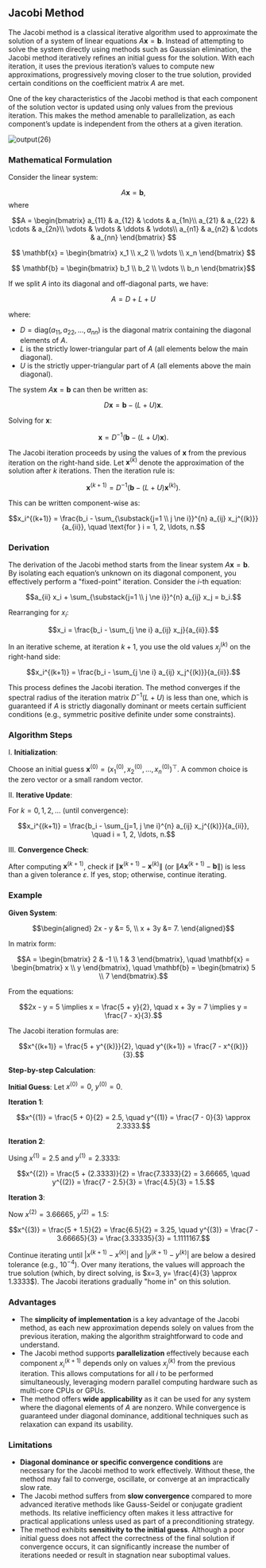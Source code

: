 ## Jacobi Method

The Jacobi method is a classical iterative algorithm used to approximate the solution of a system of linear equations $A\mathbf{x} = \mathbf{b}$. Instead of attempting to solve the system directly using methods such as Gaussian elimination, the Jacobi method iteratively refines an initial guess for the solution. With each iteration, it uses the previous iteration’s values to compute new approximations, progressively moving closer to the true solution, provided certain conditions on the coefficient matrix $A$ are met.

One of the key characteristics of the Jacobi method is that each component of the solution vector is updated using only values from the previous iteration. This makes the method amenable to parallelization, as each component’s update is independent from the others at a given iteration.

![output(26)](https://github.com/user-attachments/assets/4974bdab-baec-4cde-af8c-77ed2a30e8bf)

### Mathematical Formulation

Consider the linear system:

$$A\mathbf{x} = \mathbf{b},$$
where 

$$A = \begin{bmatrix}
a_{11} & a_{12} & \cdots & a_{1n}\\
a_{21} & a_{22} & \cdots & a_{2n}\\
\vdots & \vdots & \ddots & \vdots\\
a_{n1} & a_{n2} & \cdots & a_{nn}
\end{bmatrix}
$$

$$
\mathbf{x} = \begin{bmatrix} x_1 \\ x_2 \\ \vdots \\ x_n \end{bmatrix}
$$

$$
\mathbf{b} = \begin{bmatrix} b_1 \\ b_2 \\ \vdots \\ b_n \end{bmatrix}$$

If we split $A$ into its diagonal and off-diagonal parts, we have:

$$A = D + L + U$$

where:

- $D = \text{diag}(a_{11}, a_{22}, \ldots, a_{nn})$ is the diagonal matrix containing the diagonal elements of $A$.
- $L$ is the strictly lower-triangular part of $A$ (all elements below the main diagonal).
- $U$ is the strictly upper-triangular part of $A$ (all elements above the main diagonal).

The system $A\mathbf{x} = \mathbf{b}$ can then be written as:

$$D\mathbf{x} = \mathbf{b} - (L+U)\mathbf{x}.$$

Solving for $\mathbf{x}$:

$$\mathbf{x} = D^{-1}(\mathbf{b} - (L+U)\mathbf{x}).$$

The Jacobi iteration proceeds by using the values of $\mathbf{x}$ from the previous iteration on the right-hand side. Let $\mathbf{x}^{(k)}$ denote the approximation of the solution after $k$ iterations. Then the iteration rule is:

$$\mathbf{x}^{(k+1)} = D^{-1}\bigl(\mathbf{b} - (L+U)\mathbf{x}^{(k)}\bigr).$$

This can be written component-wise as:

$$x_i^{(k+1)} = \frac{b_i - \sum_{\substack{j=1 \\ j \ne i}}^{n} a_{ij} x_j^{(k)}}{a_{ii}}, \quad \text{for } i = 1, 2, \ldots, n.$$

### Derivation

The derivation of the Jacobi method starts from the linear system $A\mathbf{x} = \mathbf{b}$. By isolating each equation’s unknown on its diagonal component, you effectively perform a "fixed-point" iteration. Consider the $i$-th equation:

$$a_{ii} x_i + \sum_{\substack{j=1 \\ j \ne i}}^{n} a_{ij} x_j = b_i.$$

Rearranging for $x_i$:

$$x_i = \frac{b_i - \sum_{j \ne i} a_{ij} x_j}{a_{ii}}.$$

In an iterative scheme, at iteration $k+1$, you use the old values $x_j^{(k)}$ on the right-hand side:

$$x_i^{(k+1)} = \frac{b_i - \sum_{j \ne i} a_{ij} x_j^{(k)}}{a_{ii}}.$$

This process defines the Jacobi iteration. The method converges if the spectral radius of the iteration matrix $D^{-1}(L+U)$ is less than one, which is guaranteed if $A$ is strictly diagonally dominant or meets certain sufficient conditions (e.g., symmetric positive definite under some constraints).

### Algorithm Steps

I. **Initialization**:  

Choose an initial guess $\mathbf{x}^{(0)} = (x_1^{(0)}, x_2^{(0)}, \ldots, x_n^{(0)})^\top$. A common choice is the zero vector or a small random vector.

II. **Iterative Update**:  

For $k = 0,1,2,\ldots$ (until convergence):

$$x_i^{(k+1)} = \frac{b_i - \sum_{j=1, j \ne i}^{n} a_{ij} x_j^{(k)}}{a_{ii}}, \quad i = 1, 2, \ldots, n.$$

III. **Convergence Check**:  

After computing $\mathbf{x}^{(k+1)}$, check if $\|\mathbf{x}^{(k+1)} - \mathbf{x}^{(k)}\|$ (or $\|A\mathbf{x}^{(k+1)}-\mathbf{b}\|$) is less than a given tolerance $\varepsilon$. If yes, stop; otherwise, continue iterating.

### Example

**Given System**:

$$\begin{aligned}
2x - y &= 5, \\
x + 3y &= 7.
\end{aligned}$$

In matrix form:

$$A = \begin{bmatrix} 2 & -1 \\ 1 & 3 \end{bmatrix}, \quad \mathbf{x} = \begin{bmatrix} x \\ y \end{bmatrix}, \quad \mathbf{b} = \begin{bmatrix} 5 \\ 7 \end{bmatrix}.$$

From the equations:

$$2x - y = 5 \implies x = \frac{5 + y}{2}, \quad x + 3y = 7 \implies y = \frac{7 - x}{3}.$$

The Jacobi iteration formulas are:

$$x^{(k+1)} = \frac{5 + y^{(k)}}{2}, \quad y^{(k+1)} = \frac{7 - x^{(k)}}{3}.$$

**Step-by-step Calculation**:

**Initial Guess**: Let $x^{(0)} = 0$, $y^{(0)} = 0$.

**Iteration 1**:

$$x^{(1)} = \frac{5 + 0}{2} = 2.5, \quad y^{(1)} = \frac{7 - 0}{3} \approx 2.3333.$$

**Iteration 2**:

Using $x^{(1)} = 2.5$ and $y^{(1)} = 2.3333$:

$$x^{(2)} = \frac{5 + (2.3333)}{2} = \frac{7.3333}{2} = 3.66665, \quad
y^{(2)} = \frac{7 - 2.5}{3} = \frac{4.5}{3} = 1.5.$$

**Iteration 3**:

Now $x^{(2)} = 3.66665$, $y^{(2)} = 1.5$:

$$x^{(3)} = \frac{5 + 1.5}{2} = \frac{6.5}{2} = 3.25, \quad
y^{(3)} = \frac{7 - 3.66665}{3} = \frac{3.33335}{3} = 1.1111167.$$

Continue iterating until $|x^{(k+1)} - x^{(k)}|$ and $|y^{(k+1)} - y^{(k)}|$ are below a desired tolerance (e.g., $10^{-4}$). Over many iterations, the values will approach the true solution (which, by direct solving, is $x=3, y= \frac{4}{3} \approx 1.3333$). The Jacobi iterations gradually "home in" on this solution.

### Advantages

- The **simplicity of implementation** is a key advantage of the Jacobi method, as each new approximation depends solely on values from the previous iteration, making the algorithm straightforward to code and understand.
- The Jacobi method supports **parallelization** effectively because each component $x_i^{(k+1)}$ depends only on values $x_j^{(k)}$ from the previous iteration. This allows computations for all $i$ to be performed simultaneously, leveraging modern parallel computing hardware such as multi-core CPUs or GPUs.
- The method offers **wide applicability** as it can be used for any system where the diagonal elements of $A$ are nonzero. While convergence is guaranteed under diagonal dominance, additional techniques such as relaxation can expand its usability.

### Limitations

- **Diagonal dominance or specific convergence conditions** are necessary for the Jacobi method to work effectively. Without these, the method may fail to converge, oscillate, or converge at an impractically slow rate.
- The Jacobi method suffers from **slow convergence** compared to more advanced iterative methods like Gauss-Seidel or conjugate gradient methods. Its relative inefficiency often makes it less attractive for practical applications unless used as part of a preconditioning strategy.
- The method exhibits **sensitivity to the initial guess**. Although a poor initial guess does not affect the correctness of the final solution if convergence occurs, it can significantly increase the number of iterations needed or result in stagnation near suboptimal values.
